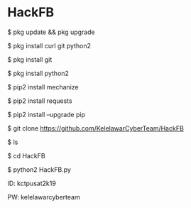 # HackFB

$ pkg update && pkg upgrade

$ pkg install curl git python2

$ pkg install git

$ pkg install python2

$ pip2 install mechanize

$ pip2 install requests

$ pip2 install –upgrade pip

$ git clone https://github.com/KelelawarCyberTeam/HackFB

$ ls

$ cd HackFB

$ python2 HackFB.py

ID: kctpusat2k19

PW: kelelawarcyberteam
